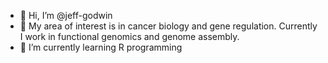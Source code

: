 - 👋 Hi, I’m @jeff-godwin
- 👀 My area of interest is in cancer biology and gene regulation. Currently I work in functional genomics and genome assembly.
- 🌱 I’m currently learning R programming


<!---
jeff-godwin/jeff-godwin is a ✨ special ✨ repository because its `README.md` (this file) appears on your GitHub profile.
You can click the Preview link to take a look at your changes.
--->
